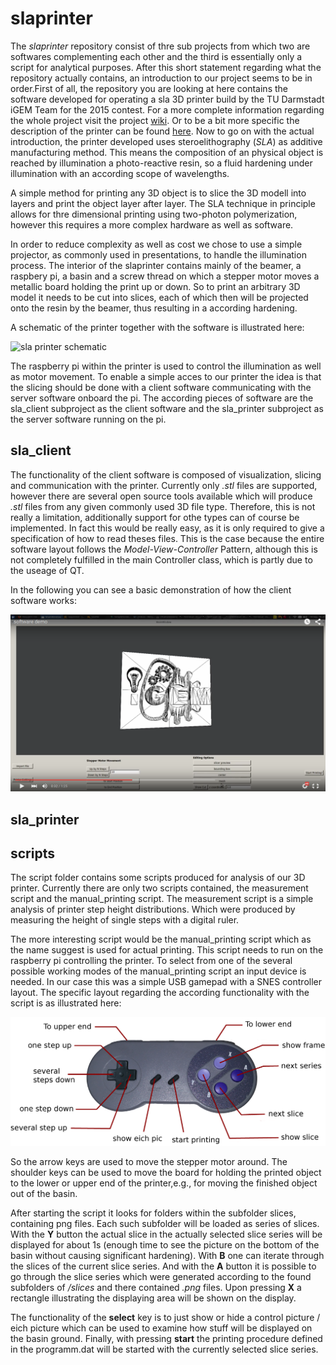 # slaprinter

The *slaprinter* repository consist of thre sub projects from which two are softwares complementing each other and the third is essentially only a script for analytical purposes. After this short statement regarding what the repository actually contains, an introduction to our project seems to be in order.First of all, the repository you are looking at here contains the software developed for operating a sla 3D printer build by the TU Darmstadt iGEM Team for the 2015 contest. For a more complete information regarding the whole project visit the project [wiki](http://2015.igem.org/Team:TU_Darmstadt). Or to be a bit more specific the description of the printer can be found [here](http://2015.igem.org/Team:TU_Darmstadt/Project/Tech/Hardware). Now to go on with the actual introduction, the printer developed uses steroelithography (*SLA*) as additive manufacturing method. This means the composition of an physical object is reached by illumination a photo-reactive resin, so a fluid hardening under illumination with an according scope of wavelengths.

A simple method for printing any 3D object is to slice the 3D modell into layers and print the object layer after layer. The SLA technique in principle allows for thre dimensional printing using two-photon polymerization, however this requires a more complex hardware as well as software. 

In order to reduce complexity as well as cost we chose to use a simple projector, as commonly used in presentations, to handle the illumination process.
The interior of the slaprinter contains mainly of the beamer, a raspbery pi, a basin and a screw thread on which a stepper motor moves a metallic board holding the print up or down. So to print an arbitrary 3D model it needs to be cut into slices, each of which then will be projected onto the resin by the beamer, thus resulting in a according hardening.

A schematic of the printer together with the software is illustrated here:

![sla printer schematic ](http://2015.igem.org/wiki/images/7/74/TU_Darmstadt_tech_scheme_new.png) 

The raspberry pi within the printer is used to control the illumination as well as motor movement. To enable a simple acces to our printer the idea is that the slicing should be done with a client software communicating with the server software onboard the pi. The according pieces of software are the sla_client subproject as the client software and the sla_printer subproject as the server software running on the pi.
 

## sla_client

The functionality of the client software is composed of visualization, slicing and communication with the printer. Currently only *.stl* files are supported, however there are several open source tools available which will produce *.stl* files from any given commonly used 3D file type. Therefore, this is not really a limitation, additionally support for othe types can of course be implemented. In fact this would be really easy, as it is only required to give a specification of how to read theses files. 
This is the case because the entire software layout follows the *Model-View-Controller* Pattern, although this is not completely fulfilled in the main Controller class, which is partly due to the useage of QT. 

In the following you can see a basic demonstration of how the client software works:

[![software demo video](https://raw.githubusercontent.com/entropybit/slaprinter/master/content/video_cover.png)](https://www.youtube.com/watch?v=ugnCqa_hhho)

## sla_printer



## scripts

The script folder contains some scripts produced for analysis of our 3D printer. Currently there are only two scripts contained, the measurement script and the manual_printing script. The measurement script is a simple analysis of printer step height distributions. Which were produced by measuring the height of single steps with a digital ruler.

The more interesting script would be the manual_printing script which as the name suggest is used for actual printing. This script needs to run on the raspberry pi controlling the printer. To select from one of the several possible working modes of the manual_printing script an input device is needed. In our case this was a simple USB gamepad with a SNES controller layout. The specific layout regarding the according functionality with the script is as illustrated here:

![gamepad layout ](https://raw.githubusercontent.com/entropybit/slaprinter/master/scripts/manual_printing/controller.png) 

So the arrow keys are used to move the stepper motor around. The shoulder keys can be used to move the board for holding the printed object to the lower or upper end of the printer,e.g., for moving the finished object out of the basin.

After starting the script it looks for folders within the subfolder slices, containing png files. 
Each such subfolder will be loaded as series of slices. With the **Y** button the actual slice in the actually selected slice series will be displayed for about 1s (enough time to see the picture on the bottom of the basin without causing significant hardening). With **B** one can iterate through the slices of the current slice series. And with the **A** button it is possible to go through the slice series which were generated according to the found subfolders of */slices* and there contained *.png* files. 
Upon pressing **X** a rectangle illustrating the displaying area will be shown on the display.

The functionality of the **select** key is to just show or hide a control picture / eich picture which can be used to examine how stuff will be displayed on the basin ground. Finally, with pressing **start** the printing procedure defined in the programm.dat will be started with the currently selected slice series.

